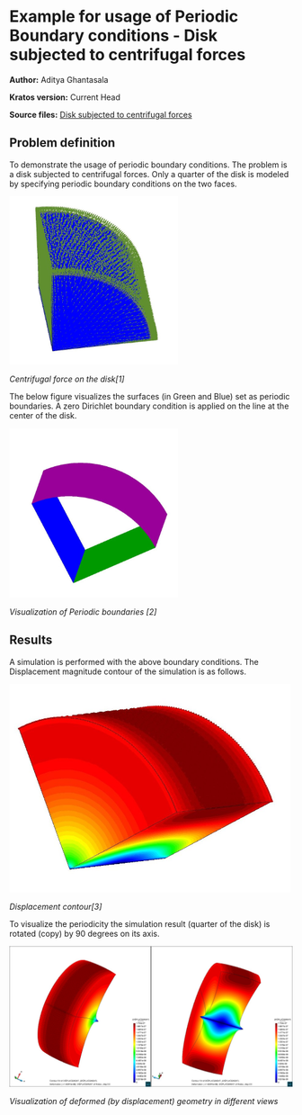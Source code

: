 # Example for usage of Periodic Boundary conditions - Disk subjected to centrifugal forces

**Author:** Aditya Ghantasala

**Kratos version:** Current Head

**Source files:** [Disk subjected to centrifugal forces](https://github.com/KratosMultiphysics/Examples/tree/periodic_bc_examples/structural_mechanics/use_cases/periodic_bc_example/source)


## Problem definition
To demonstrate the usage of periodic boundary conditions. The problem is a disk subjected to centrifugal forces. Only a quarter of the disk is modeled by specifying periodic boundary conditions on the two faces.

<img src="data/centrifugal_force_vectors.jpg" width="300">

_Centrifugal force on the disk[1]_

The below figure visualizes the surfaces (in Green and Blue) set as periodic boundaries. A zero Dirichlet boundary condition is applied on the line at the center of the disk.

<img src="data/periodic_conditions_viz.jpg" width="300">

_Visualization of Periodic boundaries [2]_



## Results

A simulation is performed with the above boundary conditions. The Displacement magnitude contour of  the simulation is as follows.

<img src="data/displacement_contours.jpg" width="500">

_Displacement contour[3]_

To visualize the periodicity the simulation result (quarter of the disk) is rotated (copy) by 90 degrees on its axis.

<img src="data/result_periodic_viz.jpg" width="800">

_Visualization of deformed (by displacement) geometry in different views_

